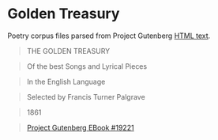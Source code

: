 # Golden Treasury

Poetry corpus files parsed from Project Gutenberg [HTML text](http://www.gutenberg.org/ebooks/19221).

> THE GOLDEN TREASURY

> Of the best Songs and Lyrical Pieces

> In the English Language

> Selected by Francis Turner Palgrave 

> 1861

> [Project Gutenberg EBook #19221](http://www.gutenberg.org/ebooks/19221)
